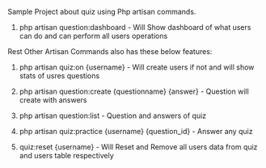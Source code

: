 

Sample Project about quiz using Php artisan commands.


1. php artisan question:dashboard - Will Show dashboard of what users can do and can perform all users operations

Rest Other Artisan Commands also has these below features:

1. php artisan quiz:on {username} - Will create users if not and will show stats of usres questions

2. php artisan question:create {questionname} {answer}  - Question will create with answers
3. php artisan question:list - Question and answers of quiz
4. php artisan quiz:practice {username} {question_id} - Answer any quiz
5. quiz:reset {username}  - Will Reset and Remove all users data from quiz and users table respectively